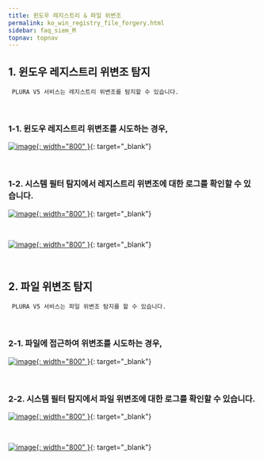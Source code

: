 ```yaml
---
title: 윈도우 레지스트리 & 파일 위변조 
permalink: ko_win_registry_file_forgery.html
sidebar: faq_siem_M
topnav: topnav
---
```


## 1. 윈도우 레지스트리 위변조 탐지

     PLURA V5 서비스는 레지스트리 위변조를 탐지할 수 있습니다.

<br />

### 1-1. 윈도우 레지스트리 위변조를 시도하는 경우,

[![image](/docs/images/Additianal/win_registry/1.png){: width="800" }](/docs/images/Additianal/win_registry/1.png){: target="_blank"}

<br />

### 1-2. 시스템 필터 탐지에서 레지스트리 위변조에 대한 로그를 확인할 수 있습니다.

[![image](/docs/images/Additianal/win_registry/2.png){: width="800" }](/docs/images/Additianal/win_registry/2.png){: target="_blank"}

<br />

[![image](/docs/images/Additianal/win_registry/3.png){: width="800" }](/docs/images/Additianal/win_registry/3.png){: target="_blank"}

<br />

## 2. 파일 위변조 탐지 

     PLURA V5 서비스는 파일 위변조 탐지를 할 수 있습니다.

<br />

### 2-1. 파일에 접근하여 위변조를 시도하는 경우,

[![image](/docs/images/Additianal/win_registry/4.png){: width="800" }](/docs/images/Additianal/win_registry/4.png){: target="_blank"}

<br />

### 2-2. 시스템 필터 탐지에서 파일 위변조에 대한 로그를 확인할 수 있습니다.

[![image](/docs/images/Additianal/win_registry/5.png){: width="800" }](/docs/images/Additianal/win_registry/5.png){: target="_blank"}

<br />

[![image](/docs/images/Additianal/win_registry/6.png){: width="800" }](/docs/images/Additianal/win_registry/6.png){: target="_blank"}